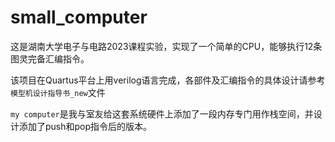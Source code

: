 # small_computer
这是湖南大学电子与电路2023课程实验，实现了一个简单的CPU，能够执行12条图灵完备汇编指令。

该项目在Quartus平台上用verilog语言完成，各部件及汇编指令的具体设计请参考`模型机设计指导书_new`文件

`my computer`是我与室友给这套系统硬件上添加了一段内存专门用作栈空间，并设计添加了push和pop指令后的版本。
